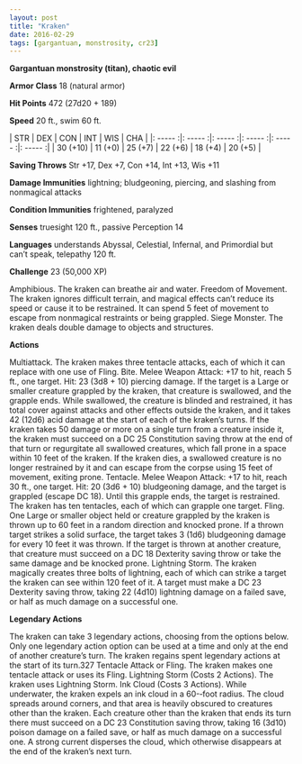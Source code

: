 ```yaml
---
layout: post
title: "Kraken"
date: 2016-02-29
tags: [gargantuan, monstrosity, cr23]
---
```


**Gargantuan monstrosity (titan), chaotic evil**

**Armor Class** 18 (natural armor)

**Hit Points** 472 (27d20 + 189)

**Speed** 20 ft., swim 60 ft.

|   STR   |   DEX   |   CON   |   INT   |   WIS   |   CHA   |
|: ----- :|: ----- :|: ----- :|: ----- :|: ----- :|: ----- :|
| 30 (+10) | 11 (+0) | 25 (+7) | 22 (+6) | 18 (+4) | 20 (+5) |

**Saving Throws** Str +17, Dex +7, Con +14, Int +13, Wis +11 

**Damage Immunities** lightning; bludgeoning, piercing, and slashing from nonmagical attacks 

**Condition Immunities** frightened, paralyzed 

**Senses** truesight 120 ft., passive Perception 14 

**Languages** understands Abyssal, Celestial, Infernal, and Primordial but can’t speak, telepathy 120 ft. 

**Challenge** 23 (50,000 XP)

Amphibious. The kraken can breathe air and water. Freedom of Movement. The kraken ignores difficult terrain, and magical effects can’t reduce its speed or cause it to be restrained. It can spend 5 feet of movement to escape from nonmagical restraints or being grappled. Siege Monster. The kraken deals double damage to objects and structures. 

**Actions**

Multiattack. The kraken makes three tentacle attacks, each of which it can replace with one use of Fling. Bite. Melee Weapon Attack: +17 to hit, reach 5 ft., one target. Hit: 23 (3d8 + 10) piercing damage. If the target is a Large or smaller creature grappled by the kraken, that creature is swallowed, and the grapple ends. While swallowed, the creature is blinded and restrained, it has total cover against attacks and other effects outside the kraken, and it takes 42 (12d6) acid damage at the start of each of the kraken’s turns. If the kraken takes 50 damage or more on a single turn from a creature inside it, the kraken must succeed on a DC 25 Constitution saving throw at the end of that turn or regurgitate all swallowed creatures, which fall prone in a space within 10 feet of the kraken. If the kraken dies, a swallowed creature is no longer restrained by it and can escape from the corpse using 15 feet of movement, exiting prone. Tentacle. Melee Weapon Attack: +17 to hit, reach 30 ft., one target. Hit: 20 (3d6 + 10) bludgeoning damage, and the target is grappled (escape DC 18). Until this grapple ends, the target is restrained. The kraken has ten tentacles, each of which can grapple one target. Fling. One Large or smaller object held or creature grappled by the kraken is thrown up to 60 feet in a random direction and knocked prone. If a thrown target strikes a solid surface, the target takes 3 (1d6) bludgeoning damage for every 10 feet it was thrown. If the target is thrown at another creature, that creature must succeed on a DC 18 Dexterity saving throw or take the same damage and be knocked prone. Lightning Storm. The kraken magically creates three bolts of lightning, each of which can strike a target the kraken can see within 120 feet of it. A target must make a DC 23 Dexterity saving throw, taking 22 (4d10) lightning damage on a failed save, or half as much damage on a successful one. 

**Legendary Actions**

The kraken can take 3 legendary actions, choosing from the options below. Only one legendary action option can be used at a time and only at the end of another creature’s turn. The kraken regains spent legendary actions at the start of its turn.327 Tentacle Attack or Fling. The kraken makes one tentacle attack or uses its Fling. Lightning Storm (Costs 2 Actions). The kraken uses Lightning Storm. Ink Cloud (Costs 3 Actions). While underwater, the kraken expels an ink cloud in a 60-­‐foot radius. The cloud spreads around corners, and that area is heavily obscured to creatures other than the kraken. Each creature other than the kraken that ends its turn there must succeed on a DC 23 Constitution saving throw, taking 16 (3d10) poison damage on a failed save, or half as much damage on a successful one. A strong current disperses the cloud, which otherwise disappears at the end of the kraken’s next turn.